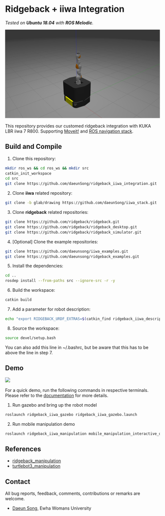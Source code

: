 # Ridgeback + iiwa Integration

*Tested on **Ubuntu 18.04** with **ROS Melodic**.*

<img src="./doc/img/demo.png" width="600">

This repository provides our customed ridgeback integration with KUKA LBR iiwa 7 R800. Supporting [Moveit!](https://moveit.ros.org/) and [ROS navigation stack](https://github.com/ros-planning/navigation).


## Build and Compile

1. Clone this repository:
  ```sh
  mkdir ros_ws && cd ros_ws && mkdir src
  catkin_init_workspace
  cd src
  git clone https://github.com/daeunSong/ridgeback_iiwa_integration.git
  ```

2. Clone **iiwa** related repository:
  ```sh
  git clone -b glab/drawing https://github.com/daeunSong/iiwa_stack.git
  ```

3. Clone **ridgeback** related repositories:
  ```sh
  git clone https://github.com/ridgeback/ridgeback.git
  git clone https://github.com/ridgeback/ridgeback_desktop.git
  git clone https://github.com/ridgeback/ridgeback_simulator.git
  ```

4. [Optional] Clone the example repositories:
  ```sh
  git clone https://github.com/daeunsong/iiwa_examples.git
  git clone https://github.com/daeunsong/ridgeback_examples.git
  ```

5. Install the dependencies:
  ```sh
  cd ..
  rosdep install --from-paths src --ignore-src -r -y
  ```

6. Build the workspace:
  ```sh
  catkin build
  ```
  
7. Add a parameter for robot description:

```sh
echo "export RIDGEBACK_URDF_EXTRAS=$(catkin_find ridgeback_iiwa_description urdf/ridgeback_iiwa_robot.urdf.xacro --first-only)" >> ~/.bashrc
```


8. Source the workspace:
  ```sh
  source devel/setup.bash
  ```
   You can also add this line in ~/.bashrc, but be aware that this has to be above the line in step 7.


## Demo
<img src="./doc/img/mobile_manipulation_interactive.gif" width="600">

For a quick demo, run the following commands in respective terminals. Please refer to the [documentation](./doc/demo.md) for more details.

1. Run gazebo and bring up the robot model
```sh
roslaunch ridgeback_iiwa_gazebo ridgeback_iiwa_gazebo.launch 
```

2. Run mobile manipulation demo
```sh
roslaunch ridgeback_iiwa_manipulation mobile_manipulation_interactive_demo.launch
```

## References
- [ridgeback_manipulation](https://github.com/ridgeback/ridgeback_manipulation)
- [turtlebot3_manipulation](https://github.com/ROBOTIS-GIT/turtlebot3_manipulation)

## Contact
All bug reports, feedback, comments, contributions or remarks are welcome.
- [Daeun Song](http://daeunsong.github.io), Ewha Womans University
